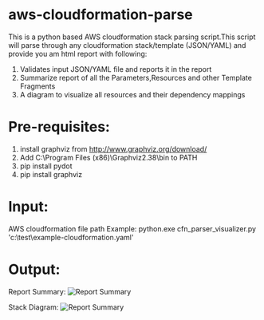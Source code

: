 # aws-cloudformation-parse
This is a python based AWS cloudformation stack parsing script.This script will parse through any cloudformation stack/template (JSON/YAML) and provide you am html report with following:
1. Validates input JSON/YAML file and reports it in the report
2. Summarize report of all the Parameters,Resources and other Template Fragments
3. A diagram to visualize all resources and their dependency mappings

# Pre-requisites:
1. install graphviz from http://www.graphviz.org/download/
2. Add C:\Program Files (x86)\Graphviz2.38\bin to PATH
3. pip install pydot
4. pip install graphviz

# Input:
AWS cloudformation file path
Example: python.exe cfn_parser_visualizer.py 'c:\test\example-cloudformation.yaml'

# Output:
Report Summary:
![Report Summary](https://github.com/arindamhazra/aws-cloudformation-parse/Images/report.png)

Stack Diagram:
![Report Summary](https://github.com/arindamhazra/aws-cloudformation-parse/Images/diagram.png)
